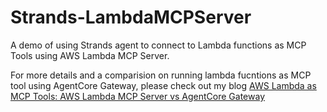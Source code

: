 # Strands-LambdaMCPServer


A demo of using Strands agent to connect to Lambda functions as MCP Tools using AWS Lambda MCP Server.


For more details and a comparision on running lambda fucntions as MCP tool using AgentCore Gateway, please check out my blog
[AWS Lambda as MCP Tools: AWS Lambda MCP Server vs AgentCore Gateway](https://medium.com/@itsuki.enjoy/aws-lambda-as-mcp-tools-aws-lambda-mcp-server-vs-agentcore-gateway-495999063932)
